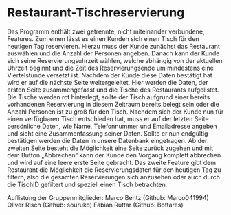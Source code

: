 # Restaurant-Tischreservierung
Das Programm enthält zwei getrennte, nicht miteinander verbundene, Features. Zum einen lässt es einen Kunden sich einen Tisch für den heutigen Tag reservieren. Hierzu muss der Kunde zunächst das Restaurant auswählen und die Anzahl der Personen angeben. Danach kann der Kunde sich seine Reservierungsuhrzeit wählen, welche abhängig von der aktuellen Uhrzeit beginnt und die Zeit des Reservierungsende um mindestens eine Viertelstunde versetzt ist. Nachdem der Kunde diese Daten bestätigt hat wird er auf die nächste Seite weitergeleitet. Hier werden die Daten, der ersten Seite zusammengefasst und die Tische des Restaurants aufgelistet. Die Tische werden rot hinterlegt, sollte der Tisch aufgrund einer bereits vorhandenen Reservierung in diesem Zeitraum bereits belegt sein oder die Anzahl Personen ist zu groß für den Tisch. Nachdem sich der Kunde nun für einen verfügbaren Tisch entschieden hat, muss er auf der letzten Seite persönliche Daten, wie Name, Telefonnummer und Emailadresse angeben und sieht eine Zusammenfassung seiner Daten. Sollte er nun endgültig bestätigen werden die Daten in unsere Datenbank eingetragen. Ab der zweiten Seite besteht die Möglichkeit eine Seite zurück zugehen und mit dem Button „Abbrechen“ kann der Kunde den Vorgang komplett abbrechen und wird auf eine leere erste Seite gebracht. Das zweite Feature gibt dem Restaurant die Möglichkeit die Reservierungsdaten für den heutigen Tag zu filtern, also die gesamten Reservierungen sich anzusehen oder auch durch die TischID gefiltert und speziell einen Tisch betrachten.


Auflistung der Gruppenmitglieder:
Marco Bentz   (Github: Marco041994)
Oliver Risch  (Github: souruko)
Fabian Ruttar (Github: Bottares)
